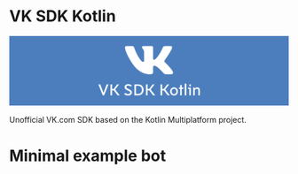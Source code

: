 # VK SDK Kotlin
![cover](docs/images/cover.png)

Unofficial VK.com SDK based on the Kotlin Multiplatform project.

# Minimal example bot
```kotlin

```